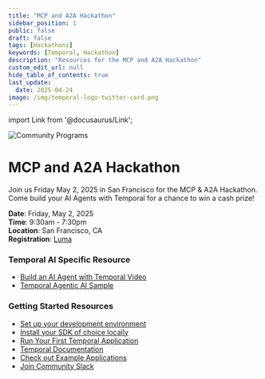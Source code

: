 ```yaml
---
title: "MCP and A2A Hackathon"
sidebar_position: 1
public: false
draft: false
tags: [Hackathons]
keywords: [Temporal, Hackathon]
description: "Resources for the MCP and A2A Hackathon"
custom_edit_url: null
hide_table_of_contents: true
last_update:
  date: 2025-04-24
image: /img/temporal-logo-twitter-card.png
---
```


import Link from '@docusaurus/Link';

<img className="banner" src="/img/banners/hackathons.png" alt="Community Programs" />

# MCP and A2A Hackathon

Join us Friday May 2, 2025 in San Francisco for the MCP & A2A Hackathon.
Come build your AI Agents with Temporal for a chance to win a cash prize!

**Date**: Friday, May 2, 2025  
**Time**: 9:30am - 7:30pm  
**Location**: San Francisco, CA  
**Registration**: [Luma](https://lu.ma/vibecode)  

### Temporal AI Specific Resource

* [Build an AI Agent with Temporal Video](https://www.youtube.com/watch?v=GEXllEH2XiQ)
* [Temporal Agentic AI Sample](https://github.com/temporal-community/temporal-ai-agent)

### Getting Started Resources

* [Set up your development environment](https://learn.temporal.io/getting_started/#set-up-your-development-environment)
* [Install your SDK of choice locally](https://docs.temporal.io/develop/)
* [Run Your First Temporal Application](https://learn.temporal.io/getting_started/#run-your-first-temporal-application)
* [Temporal Documentation](https://docs.temporal.io/)
* [Check out Example Applications](https://learn.temporal.io/examples/)
* [Join Community Slack](https://t.mp/slack)
